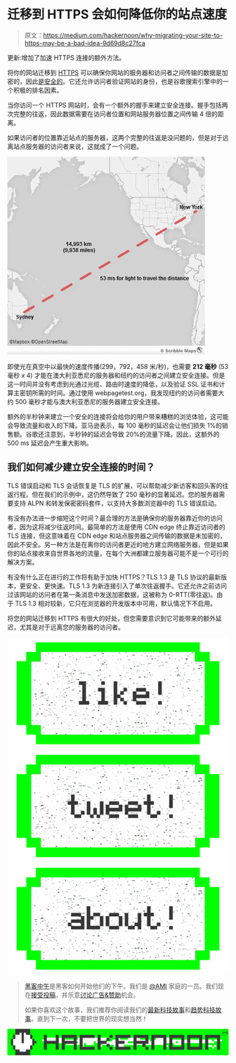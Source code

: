 # 迁移到 HTTPS 会如何降低你的站点速度

> 原文：<https://medium.com/hackernoon/why-migrating-your-site-to-https-may-be-a-bad-idea-9d69d8c27fca>

更新:增加了加速 HTTPS 连接的额外方法。

将你的网站迁移到 [HTTPS](https://hackernoon.com/tagged/https) 可以确保你网站的服务器和访问者之间传输的数据是加密的，因此[是安全的](https://hackernoon.com/tagged/secure)。它还允许访问者验证网站的身份，也是谷歌搜索引擎中的一个积极的排名因素。

当你访问一个 HTTPS 网站时，会有一个额外的握手来建立安全连接。握手包括两次完整的往返，因此数据需要在访问者位置和网站服务器位置之间传输 4 倍的距离。

如果访问者的位置靠近站点的服务器，这两个完整的往返是没问题的，但是对于远离站点服务器的访问者来说，这就成了一个问题。

![](img/50876a6e4d81e0e4902b983a27269b8f.png)

即使光在真空中以最快的速度传播(299，792，458 米/秒)，也需要 **212 毫秒** (53 毫秒 x 4) 才能在澳大利亚悉尼的服务器和纽约的访问者之间建立安全连接。但是这一时间并没有考虑到光通过光缆、路由时速度的降低，以及验证 SSL 证书和计算主密钥所需的时间。通过使用 webpagetest.org，我发现纽约的访问者需要大约 500 毫秒才能与澳大利亚悉尼的服务器建立安全连接。

额外的半秒钟来建立一个安全的连接将会给你的用户带来糟糕的浏览体验，这可能会导致流量和收入的下降。亚马逊表示，每 100 毫秒的延迟会让他们损失 1%的销售额。谷歌还注意到，半秒钟的延迟会导致 20%的流量下降。因此，这额外的 500 ms 延迟会产生重大影响。

## 我们如何减少建立安全连接的时间？

TLS 错误启动和 TLS 会话恢复是 TLS 的扩展，可以帮助减少新访客和回头客的往返行程。但在我们的示例中，这仍然导致了 250 毫秒的显著延迟。您的服务器需要支持 ALPN 和转发保密密码套件，以支持大多数浏览器中的 TLS 错误启动。

有没有办法进一步缩短这个时间？最合理的方法是确保你的服务器靠近你的访问者，因为这将减少往返时间。最简单的方法是使用 CDN edge 终止靠近访问者的 TLS 连接，但这意味着在 CDN edge 和站点服务器之间传输的数据是未加密的，因此不安全。另一种方法是在离你的访问者更近的地方建立网络服务器，但是如果你的站点接收来自世界各地的流量，在每个大洲都建立服务器可能不是一个可行的解决方案。

有没有什么正在进行的工作将有助于加快 HTTPS？TLS 1.3 是 TLS 协议的最新版本，更安全、更快速。TLS 1.3 为新连接引入了单次往返握手。它还允许之前访问过该网站的访问者在第一条消息中发送加密数据，这被称为 0-RTT(零往返)。由于 TLS 1.3 相对较新，它只在浏览器的开发版本中可用，默认情况下不启用。

将您的网站迁移到 HTTPS 有很大的好处，但您需要意识到它可能带来的额外延迟，尤其是对于远离您的服务器的访问者。

[![](img/50ef4044ecd4e250b5d50f368b775d38.png)](http://bit.ly/HackernoonFB)[![](img/979d9a46439d5aebbdcdca574e21dc81.png)](https://goo.gl/k7XYbx)[![](img/2930ba6bd2c12218fdbbf7e02c8746ff.png)](https://goo.gl/4ofytp)

> [黑客中午](http://bit.ly/Hackernoon)是黑客如何开始他们的下午。我们是 [@AMI](http://bit.ly/atAMIatAMI) 家庭的一员。我们现在[接受投稿](http://bit.ly/hackernoonsubmission)，并乐意[讨论广告&赞助](mailto:partners@amipublications.com)机会。
> 
> 如果你喜欢这个故事，我们推荐你阅读我们的[最新科技故事](http://bit.ly/hackernoonlatestt)和[趋势科技故事](https://hackernoon.com/trending)。直到下一次，不要把世界的现实想当然！

![](img/be0ca55ba73a573dce11effb2ee80d56.png)